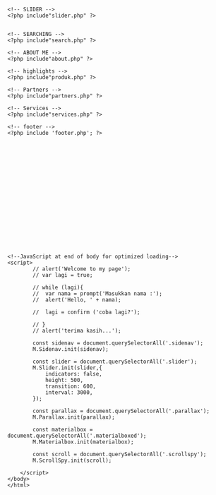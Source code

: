 
<?php 
//koneksi ke database
session_start();
include"koneksi.php";
?>
<!DOCTYPE html>
<html>
<head>
	<!-- Compiled and minified CSS -->
	<link rel="stylesheet" href="https://cdnjs.cloudflare.com/ajax/libs/materialize/1.0.0/css/materialize.min.css">
	<!-- Compiled and minified JavaScript -->
	<script src="https://cdnjs.cloudflare.com/ajax/libs/materialize/1.0.0/js/materialize.min.js"></script>
	<!--Let browser know website is optimized for mobile-->
	<meta name="viewport" content="width=device-width, initial-scale=1.0"/>
	<link href="https://fonts.googleapis.com/icon?family=Material+Icons" rel="stylesheet">
	<!-- My Css -->
	<link rel="stylesheet" type="text/css" href="style.css">
	<link rel="shortcut icon" type="text/css" href="favicon.ico"/>
	<link rel="stylesheet" href="https://cdnjs.cloudflare.com/ajax/libs/font-awesome/4.7.0/css/font-awesome.min.css">
	<title>Home | Computer OnShop</title>
</head>
<body>
	<!-- NAVBAR -->
	<?php include"navbar.php";?>

	<!-- SLIDER -->
	<?php include"slider.php" ?>

	
	<!-- SEARCHING -->
	<?php include"search.php" ?>

	<!-- ABOUT ME -->
	<?php include"about.php" ?>

	<!-- highlights -->
	<?php include"produk.php" ?>

	<!-- Partners -->
	<?php include"partners.php" ?>

	<!-- Services -->
	<?php include"services.php" ?>

	<!-- footer -->
	<?php include 'footer.php'; ?>



















	<!--JavaScript at end of body for optimized loading-->
	<script>
			// alert('Welcome to my page');
			// var lagi = true;

			// while (lagi){
			// 	var nama = prompt('Masukkan nama :');
			// 	alert('Hello, ' + nama);

			// 	lagi = confirm ('coba lagi?');

			// } 
			// alert('terima kasih...');

			const sidenav = document.querySelectorAll('.sidenav');
			M.Sidenav.init(sidenav);

			const slider = document.querySelectorAll('.slider');
			M.Slider.init(slider,{
				indicators: false,
				height: 500,
				transition: 600,
				interval: 3000,
			});

			const parallax = document.querySelectorAll('.parallax');
			M.Parallax.init(parallax);

			const materialbox = document.querySelectorAll('.materialboxed');
			M.Materialbox.init(materialbox);

			const scroll = document.querySelectorAll('.scrollspy');
			M.ScrollSpy.init(scroll);

		</script>
	</body>
	</html>

